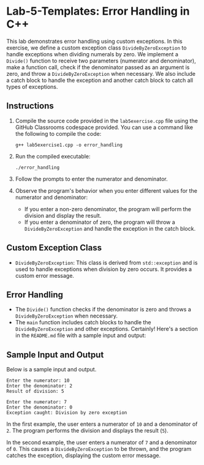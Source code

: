# Lab-5-Templates: Error Handling in C++

This lab demonstrates error handling using custom exceptions. In this exercise, we define a custom exception class `DivideByZeroException` to handle exceptions when dividing numerals by zero. We implement a `Divide()` function to receive two parameters (numerator and denominator), make a function call, check if the denominator passed as an argument is zero, and throw a `DivideByZeroException` when necessary. We also include a catch block to handle the exception and another catch block to catch all types of exceptions.

## Instructions

1. Compile the source code provided in the `lab5exercise.cpp` file using the GitHub Classrooms codespace provided. You can use a command like the following to compile the code:

   ```
   g++ lab5exercise1.cpp -o error_handling
   ```

2. Run the compiled executable:

   ```
   ./error_handling
   ```

3. Follow the prompts to enter the numerator and denominator.

4. Observe the program's behavior when you enter different values for the numerator and denominator:
   - If you enter a non-zero denominator, the program will perform the division and display the result.
   - If you enter a denominator of zero, the program will throw a `DivideByZeroException` and handle the exception in the catch block.

## Custom Exception Class

- `DivideByZeroException`: This class is derived from `std::exception` and is used to handle exceptions when division by zero occurs. It provides a custom error message.

## Error Handling

- The `Divide()` function checks if the denominator is zero and throws a `DivideByZeroException` when necessary.
- The `main` function includes catch blocks to handle the `DivideByZeroException` and other exceptions.
Certainly! Here's a section in the `README.md` file with a sample input and output:


## Sample Input and Output

Below is a sample input and output.

```
Enter the numerator: 10
Enter the denominator: 2
Result of division: 5

Enter the numerator: 7
Enter the denominator: 0
Exception caught: Division by zero exception
```

In the first example, the user enters a numerator of `10` and a denominator of `2`. The program performs the division and displays the result (`5`).

In the second example, the user enters a numerator of `7` and a denominator of `0`. This causes a `DivideByZeroException` to be thrown, and the program catches the exception, displaying the custom error message.
```
